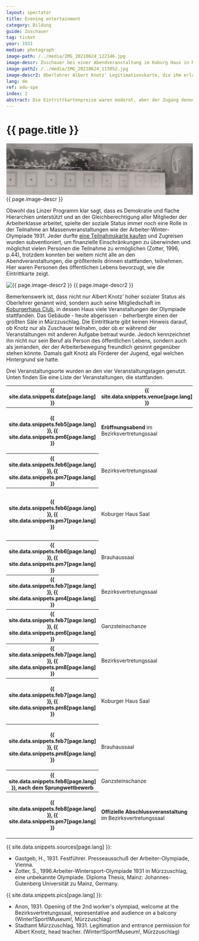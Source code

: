 ```yaml
---
layout: spectator
title: Evening entertainment
category: Bildung
guide: Zuschauer
tag: ticket
year: 1931
medium: photograph
image-path: /../media/IMG_20210624_122146.jpg
image-descr: Zuschauer bei einer Abendveranstaltung im Koburg Haus in Mürzzuschlag
image-path2: /../media/IMG_20210624_113052.jpg
image-descr2: Oberlehrer Albert Knotz' Legitimationskarte, die ihm erlaubte das Koburghaus und die dortigen Veranstaltungen jederzeit kostenfrei zu besuchen.
lang: de
ref: edu-spe
index: 2
abstract: Die Eintrittkartenpreise waren moderat, aber der Zugang dennoch eingeschränkt. Jene mit Verbindungen oder die hohes Ansehen in der Gemeinschaft genossen, konnten auch die anspruchsvolleren Abendveranstaltugnen besuchen, die Massen blieben ausgeschlossen.
---
```

<body>
    <div class="infotext">
        <h1  id="title">{{ page.title }}</h1>
        <div class="grid-item" id="exhibit-image"><img src="../media/IMG_20210624_122146.jpg" class="img-fluid" alt="{{ page.image-descr }}"> {{ page.image-descr }} </div>
        <p>Obwohl das Linzer Programm klar sagt, dass es Demokratie und flache Hierarchien unterstützt und an der Gleichberechtigung aller Mitglieder der Arbeiterklasse arbeitet, spielte der soziale Status immer noch eine Rolle in der Teilnahme an Massenveranstaltungen wie der Arbeiter-Winter-Olympiade 1931. Jeder durfte <a href="https://workerswinterolympiad1931.netlify.app/spectator/clstr-samebutdifferent.html" class="link-info">eine Teilnahmskarte kaufen</a> und Zugreisen wurden subventioniert, um finanzielle Einschränkungen zu überwinden und möglichst vielen Personen die Teilnahme zu ermöglichen (Zotter, 1996, p.44), trotzdem konnten bei weitem nicht alle an den Abendveranstaltungen, die größtenteils drinnen stattfanden, teilnehmen. Hier waren Personen des öffentlichen Lebens bevorzugt, wie die Eintrittkarte zeigt.</p>
        <div class="grid-item" id="exhibit-image"><img src="../media/IMG_20210624_113052.jpg" class="img-fluid" alt="{{ page.image-descr2 }}"> {{ page.image-descr2 }}</div>
        <p>Bemerkenswerk ist, dass nicht nur Albert Knotz’ hoher sozialer Status als Oberlehrer genannt wird, sondern auch seine Mitgliedschaft im <a href="#" class="link-info" data-toggle="tooltip" title="Der Koburgerhaus Club war eine politisch rechte Organisation, die mit deutschnationaler Politik sympathisierte."> Koburgerhaus Club</a>, in dessen Haus viele Veranstaltungen der Olympiade stattfanden. Das Gebäude - heute abgerissen - beherbergte einen der größten Säle in Mürzzuschlag. Die Eintrittkarte gibt keinen Hinweis darauf, ob Knotz nur als Zuschauer teilnahm, oder ob er während der Veranstaltungen mit anderen Aufgabe betraut wurde. Jedoch kennzeichnet ihn nicht nur sein Beruf als Person des öffentlichen Lebens, sondern auch als jemanden, der der Arbeiterbewegung freundlich gesinnt gegenüber stehen könnte. Damals galt Knotz als Förderer der Jugend, egal welchen Hintergrund sie hatte.</p>
        <p>Drei Veranstaltungsorte wurden an den vier Veranstaltungstagen genutzt. Unten finden Sie eine Liste der Veranstaltungen, die stattfanden.</p>
        <table class="table">
            <thead>
                <tr>
                    <th scope="col">{{ site.data.snippets.date[page.lang] }}</th>
                    <th scope="col">{{ site.data.snippets.venue[page.lang] }}</th>
                    <th scope="col">{{ site.data.snippets.entert[page.lang] }}</th>
                </tr>
            </thead>
            <tbody>
                <tr>
                    <th scope="row">{{ site.data.snippets.feb5[page.lang] }}, {{ site.data.snippets.pm6[page.lang] }}</th>
                    <td><b>Eröffnungsabend</b> im Bezirksvertretungssaal</td>
                    <td>Reden offizieller Vertreter der Internationalen und Veranstalter. Konzerte verschiedener regionaler Musikgruppen und Gesangsvereine: Richard Wagners <span class="quote">Rienzi Ouverture</span>, G. Ad. Uthmanns <span class="quote">Der Freiheit mein Lied</span>, <span class="quote"><a href="#" class="link-info" data-toggle="tooltip" title="Offizielle Hymne der Sozialdemokraten">Lied der Arbeit</a></span>.</td>
                </tr>
                <tr>
                    <th scope="row">{{ site.data.snippets.feb6[page.lang] }}, {{ site.data.snippets.pm7[page.lang] }}</th>
                    <td>Bezirksvertretungssaal</td>
                    <td> Konzert des Musikvereins Mürzzuschlag-Hönigsberg, Gesangsverein <span class="quote">Liederkranz</span>, Gedichte im Dialekt von <a href="#" class="link-info" data-toggle="tooltip" title="Einheimischer Geschäftmann, Autor und Schifahrenthusiast">Toni Schruf</a>. Politische Kabarett.</td>
                </tr>
                <tr>
                    <th scope="row">{{ site.data.snippets.feb6[page.lang] }}, {{ site.data.snippets.pm7[page.lang] }}</th>
                    <td>Koburger Haus Saal</td>
                    <td>Konzert des Eisenbahnermusikvereins Mürzzuschlag, Konzert des Männergesangsvereins <span class="quote">Südbahnbund Mürzzuschlag</span>. Vorführung der Turner und Turnerinnen. Gedichte im Dialekt von <a href="#" class="link-info" data-toggle="tooltip" title="Einheimischer Geschäftmann, Autor und Schifahrenthusiast">Toni Schruf</a>.</td>
                </tr>
                <tr>
                    <th scope="row">{{ site.data.snippets.feb6[page.lang] }}, {{ site.data.snippets.pm7[page.lang] }}</th>
                    <td>Brauhaussaal</td>
                    <td>Konzert des Arbeitermusikvereins <span class="quote">Einigkeit</span> Krieglach, des Arbeiterinnenvereins Mürzzuschlag. Vorführung der Turner und Turnerinnen. Politische Kabarett.</td>
                </tr>
                <tr>
                    <th scope="row">{{ site.data.snippets.feb7[page.lang] }}, {{ site.data.snippets.pm4[page.lang] }}</th>
                    <td>Bezirksvertretungssaal</td>
                    <td>Chorkonzert des Arbeiterkinderchors Mürzzuschlag und des <span class="quote">Salonorchesters Klein.</span></td>
                </tr>
                <tr>
                    <th scope="row">{{ site.data.snippets.feb7[page.lang] }}, {{ site.data.snippets.pm6[page.lang] }}</th>
                    <td>Ganzsteinschanze</td>
                    <td>Fackelzug und Ansprachen, unterstützt von Fanfaren, Sprechchören und drei Musikgruppen.</td>
                </tr>
                <tr>
                    <th scope="row">{{ site.data.snippets.feb7[page.lang] }}, {{ site.data.snippets.pm8[page.lang] }}</th>
                    <td>Bezirksvertretungssaal</td>
                    <td>Konzert des Arbeitermusikvereins <span class="quote">Einigkeit</span> Krieglach, des Arbeiterinnenvereins Mürzzuschlag. Gedichte im Dialekt von <a href="#" class="link-info" data-toggle="tooltip" title="Einheimischer Geschäftmann, Autor und Schifahrenthusiast">Toni Schruf</a>. Politisches Kabarett.</td>
                </tr>
                <tr>
                   <th scope="row">{{ site.data.snippets.feb7[page.lang] }}, {{ site.data.snippets.pm8[page.lang] }}</th>
                    <td>Koburger Haus Saal</td>
                    <td>Konzert des Gewerkschaftsmusikvereins Mürzzuschlag-Hönigsberg, vom Gesangsverein <span class="quote">Liederkranz</span>. Vorführung der Turner und Turnerinnen. Gedichte im Dialekt von <a href="#" class="link-info" data-toggle="tooltip" title="Einheimischer Geschäftmann, Autor und Schifahrenthusiast">Toni Schruf</a>.</td>
                </tr>
                <tr>
                    <th scope="row">{{ site.data.snippets.feb7[page.lang] }}, {{ site.data.snippets.pm8[page.lang] }}</th>
                    <td>Brauhaussaal</td>
                    <td>Konzert des Eisenbahnermusikvereins Mürzzuschlag, Konzert des Männergesangsvereins <span class="quote">Südbahnbund Mürzzuschlag</span>. Vorführung der Turner und Turnerinnen. Politisches Kabarett.</td>              
                </tr>
                <tr>
                    <th scope="row">{{ site.data.snippets.feb8[page.lang] }}, nach dem Sprungwettbewerb</th>
                    <td>Ganzsteinschanze</td>
                    <td>Trompetenfanfaren, Reden, Massengesang <span class="quote"><a href="#" class="link-info" data-toggle="tooltip" title="eine linke Hymne">Die Internationale</a></span>.</td>
                </tr>
                <tr>
                    <th scope="row">{{ site.data.snippets.feb8[page.lang] }}, {{ site.data.snippets.pm7[page.lang] }}</th>
                    <td><b>Offizielle Abschlussveranstaltung</b> im Bezirksvertretungssaal</td>
                    <td>Eduard Griegs <span class="quote">Triumphzug</span>, H.Schoofs <span class="quote">Zum Kampf</span>, Reden,Massengesang <span class="quote"><a href="#" class="link-info" data-toggle="tooltip" title="Französische Nationalhymne, Hymne der Arbeiterbewegung">Marseillaise</a></span>. Vorführung des Gewerkschaftsmusikvereins Mürzzuschlag-Hönigsberg, Arbeiterchor Mürzzuschlag.</td>
                </tr>
            </tbody>
        </table>
        <div class="resources">
            <div class="resource-title">{{ site.data.snippets.sources[page.lang] }}:</div>
                <ul>
                    <li>Gastgeb, H., 1931. <span id="source">Festführer</span>. Presseausschuß der Arbeiter-Olympiade, Vienna.</li>
                    <li>Zotter, S., 1996.<span id="source">Arbeiter-Wintersport-Olympiade 1931 in Mürzzuschlag, eine unbekannte Olympiade</span>. Diploma Thesis, Mainz: Johannes-Gutenberg Universität zu Mainz, Germany.</li>
                </ul>
        </div>
        <div class="resources">
            <div class="resource-title">{{ site.data.snippets.pics[page.lang] }}:</div>
                <ul>
                    <li>Anon, 1931. Opening of the 2nd worker's olympiad, welcome at the Bezirksvertretungssaal, representative and audience on a balcony (Winter!Sport!Museum!, Mürzzuschlag)</li>
                    <li>Stadtamt Mürzzuschlag, 1931. Legitimation and entrance permission for Albert Knotz, head teacher. (Winter!Sport!Museum!, Mürzzuschlag)</li>
                </ul>
        </div>
    </div>
</body>
